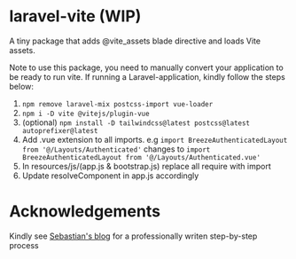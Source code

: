 # laravel-vite (WIP)
A tiny package that adds @vite_assets blade directive and loads Vite assets.

Note to use this package, you need to manually convert your application to be ready to run vite. If running a Laravel-application, kindly follow the steps below:

1. `npm remove laravel-mix postcss-import vue-loader`
2. `npm i -D vite @vitejs/plugin-vue`
3. (optional) `npm install -D tailwindcss@latest postcss@latest autoprefixer@latest`
4. Add .vue extension to all imports. e.g `import BreezeAuthenticatedLayout from '@/Layouts/Authenticated'` changes to `import BreezeAuthenticatedLayout from '@/Layouts/Authenticated.vue'`
5. In resources/js/(app.js & bootstrap.js) replace all require with import
6. Update resolveComponent in app.js accordingly


# Acknowledgements
Kindly see [Sebastian's blog](https://sebastiandedeyne.com/vite-with-laravel/) for a professionally writen step-by-step process

